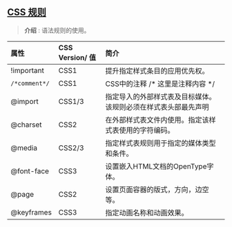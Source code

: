 ## [CSS 规则](#)
> **介绍** : 语法规则的使用。

| 属性                                       | CSS Version/ 值                  | 简介                       |
|:-----------------------------------------|:--------------------------------|:-------------------------|
| !important	                              | CSS1                            | 	提升指定样式条目的应用优先权。                 |
| `/*comment*/`	                             | CSS1                            | 	CSS中的注释 /* 这里是注释内容 */           |
| @import                                  | 	CSS1/3                         | 指定导入的外部样式表及目标媒体。该规则必须在样式表头部最先声明 |
| @charset	| CSS2| 	在外部样式表文件内使用。指定该样式表使用的字符编码。 |
| @media	| CSS2/3| 	指定样式表规则用于指定的媒体类型和条件。       |
| @font-face| 	CSS3| 	设置嵌入HTML文档的OpenType字体。   |
| @page	| CSS2| 	设置页面容器的版式，方向，边空等。             |
| @keyframes	                              | CSS3                            | 	指定动画名称和动画效果。                    |